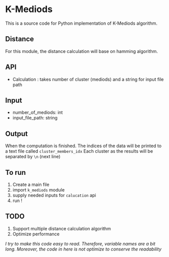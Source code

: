 # K-Mediods

This is a source code for Python implementation of K-Mediods algorithm.

## Distance
For this module, the distance calculation will base on hamming algorithm.

## API
* Calculation : takes number of cluster (mediods) and a string for input file path

## Input
* number_of_mediods: int
* input_file_path: string

## Output
When the computation is finished. The indices of the data will be printed to a text file called `cluster_members_idx`
Each cluster as the results will be separated by `\n` (next line)

## To run
1) Create a main file
2) import `k_mediods` module
3) supply needed inputs for `calucation` api
3) run !

## TODO
1) Support multiple distance calculation algorithm
2) Optimize performance

*I try to make this code easy to read. Therefore, variable names are a bit long. Moreover, the code in here is not optimize to conserve the readability*